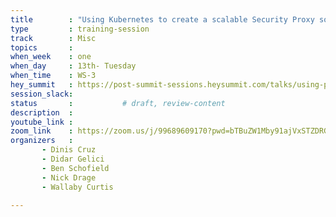 ```yaml
---
title        : "Using Kubernetes to create a scalable Security Proxy solution"
type         : training-session
track        : Misc
topics       : 
when_week    : one
when_day     : 13th- Tuesday
when_time    : WS-3
hey_summit   : https://post-summit-sessions.heysummit.com/talks/using-proxies-1/
session_slack:
status       :           # draft, review-content
description  : 
youtube_link : 
zoom_link    : https://zoom.us/j/99689609170?pwd=bTBuZW1Mby91ajVxSTZDRGNFUlFndz09
organizers   : 
       - Dinis Cruz
       - Didar Gelici
       - Ben Schofield	
       - Nick Drage	
       - Wallaby Curtis
      
---
```



